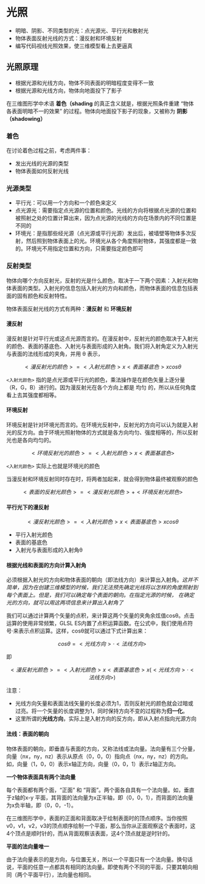 # 光照

- 明暗、阴影、不同类型的光：点光源光、平行光和散射光
- 物体表面反射光线的方式：漫反射和环境反射
- 编写代码视线光照效果，使三维模型看上去更逼真

## 光照原理

- 根据光源和光线方向，物体不同表面的明暗程度变得不一致
- 根据光源和光线方向，物体向地面投下了影子

在三维图形学中术语 **着色（shading** 的真正含义就是，根据光照条件重建 “物体各表面明暗不一的效果” 的过程。物体向地面投下影子的现象，又被称为 **阴影（shadowing）**

### 着色

在讨论着色过程之前，考虑两件事：
- 发出光线的光源的类型
- 物体表面如何反射光线

### 光源类型

- 平行光：可以用一个方向和一个颜色来定义
- 点光源光：需要指定点光源的位置和颜色。光线的方向将根据点光源的位置和被照射之处的位置计算出来，因为点光源的光线的方向在场景内的不同位置是不同的
- 环境光：是指那些经光源（点光源或平行光源）发出后，被墙壁等物体多次反射，然后照到物体表面上的光。环境光从各个角度照射物体，其强度都是一致的。环境光不用指定位置和方向，只需要指定颜色即可

### 反射类型

物体向哪个方向反射光，反射的光是什么颜色，取决于一下两个因素：入射光和物体表面的类型。入射光的信息包括入射光的方向和颜色，而物体表面的信息包括表面的固有颜色和反射特性。

物体表面反射光线的方式有两种：**漫反射** 和 **环境反射**

#### 漫反射

漫反射是针对平行光或这点光源而言的。在漫反射中，反射光的颜色取决于入射光的颜色、表面的基底色、入射光与表面形成的入射角。我们将入射角定义为入射光与表面的法线形成的夹角，并用 θ 表示，

$$
    <漫反射光的颜色> = <入射光颜色> x <表面基底色> x cosθ
$$

`<入射光颜色>` 指的是点光源或平行光的颜色，乘法操作是在颜色矢量上逐分量（R，G，B）进行的。因为漫反射光在各个方向上都是 均匀 的，所以从任何角度看上去其强度都相等。


#### 环境反射

环境反射是针对环境光而言的。在环境光反射中，反射光的方向可以认为就是入射光的反方向。由于环境光照射物体的方式就是各方向均匀、强度相等的，所以反射光也是各向均匀的。

$$
    <环境反射光的颜色> = <入射光颜色> x <表面基底色>
$$

`<入射光颜色>` 实际上也就是环境光的颜色


当漫反射和环境反射同时存在时，将两者加起来，就会得到物体最终被观察的颜色

$$
    <表面的反射光颜色> = <漫反射光颜色> + <环境反射光颜色>
$$


#### 平行光下的漫反射

$$
    <漫反射光颜色> = <入射光颜色> x <表面基底色> x cosθ
$$

- 平行入射光颜色
- 表面的基底色
- 入射光与表面形成的入射角θ

#### 根据光线和表面的方向计算入射角

必须根据入射光的方向和物体表面的朝向（即法线方向）来计算出入射角。*这并不简单，因为在创建三维模型的时候，我们无法预先确定光线将以怎样的角度照射到每个表面上。但是，我们可以确定每个表面的朝向。在指定光源的时候，
在确定光的方向，就可以用这两项信息来计算出入射角了*

我们可以通过计算两个矢量的点积，来计算这两个矢量的夹角余炫值cosθ。点击运算的使用非常频繁，GLSL ES内置了点积运算函数。在公式中，我们使用点符号·来表示点积运算。这样，cosθ就可以通过下式计算出来：

$$
    cosθ = <光线方向> · <法线方向>
$$

即

$$
    <漫反射光颜色> = <入射光颜色> x <表面基底色> x (<光线方向> · <法线方向>)
$$

注意：
- 光线方向矢量和表面法线矢量的长度必须为1，否则反射光的颜色就会过暗或过亮。将一个矢量的长度调整为1，同时保持方向不变的过程称为**归一化**。
- 这里所谓的**光线方向**，实际上是入射方向的反方向，即从入射点指向光源方向

#### 法线：表面的朝向

物体表面的朝向，即垂直与表面的方向，又称法线或法向量。法向量有三个分量，向量（nx，ny，nz）表示从原点（0，0，0）指向点（nx，ny，nz）的方向。如，向量（1，0，0）表示x轴正方向，向量（0，0，1）表示z轴正方向。

**一个物体表面具有两个法向量**

每个表面都有两个面，“正面” 和 “背面”。两个面各自具有一个法向量。如，垂直于z轴的x-y 平面，其背面的法向量为x正半轴，即（0，0，1），而背面的法向量为x负半轴，即（0，0，-1）。

在三维图形学中，表面的正面和背面取决于绘制表面时的顶点顺序。当你按照v0，v1，v2，v3的顶点顺序绘制一个平面，那么当你从正面观察这个表面时，这4个顶点是顺时针的，而从背面观察该表面，这4个顶点就是逆时针的。

**平面的法向量唯一**

由于法向量表示的是方向，与位置无关，所以一个平面只有一个法向量。换句话说，平面的任意一点都具有相同的法向量。即使有两个不同的平面，只要其朝向相同（两个平面平行），法向量也相同。


